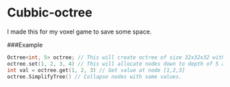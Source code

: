 # Cubbic-octree
I made this for my voxel game to save some space.

###Example
```c++
Octree<int, 5> octree; // This will create octree of size 32x32x32 with only root node allocated
octree.set(1, 2, 3, 4) // This will allocate nodes down to depth of 5 and set node at position [1,2,3] to value 4.
int val = octree.get(1, 2, 3) // Get value at node [1,2,3]
octree.SimplifyTree() // Collapse nodes with same values.
```